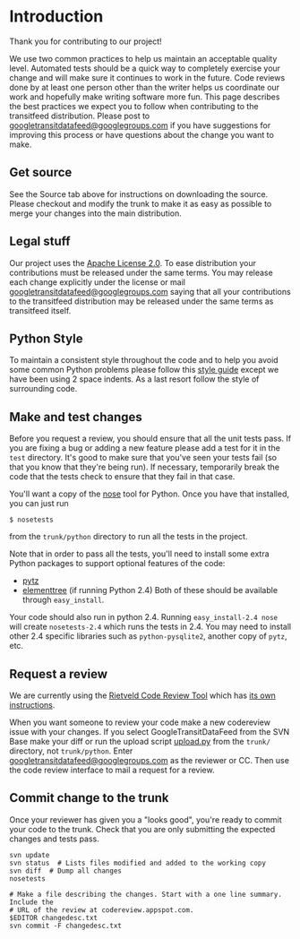 # Introduction #

Thank you for contributing to our project!

We use two common practices to help us maintain an acceptable quality level. Automated tests should be a quick way to completely exercise your change and will make sure it continues to work in the future. Code reviews done by at least one person other than the writer helps us coordinate our work and hopefully make writing software more fun. This page describes the best practices we expect you to follow when contributing to the transitfeed distribution. Please post to googletransitdatafeed@googlegroups.com if you have suggestions for improving this process or have questions about the change you want to make.

## Get source ##

See the Source tab above for instructions on downloading the source. Please checkout and modify the trunk to make it as easy as possible to merge your changes into the main distribution.

## Legal stuff ##

Our project uses the [Apache License 2.0](http://www.apache.org/licenses/). To ease distribution your contributions must be released under the same terms. You may release each change explicitly under the license or mail googletransitdatafeed@googlegroups.com saying that all your contributions to the transitfeed distribution may be released under the same terms as transitfeed itself.

## Python Style ##

To maintain a consistent style throughout the code and to help you avoid some common Python problems please follow this [style guide](http://google-styleguide.googlecode.com/svn/trunk/pyguide.html) except we have been using 2 space indents. As a last resort follow the style of surrounding code.


## Make and test changes ##

Before you request a review, you should ensure that all the unit tests pass. If you are fixing a bug or adding a new feature please add a test for it in the `test` directory. It's good to make sure that you've seen your tests fail (so that you know that they're being run). If necessary, temporarily break the code that the tests check to ensure that they fail in that case.

You'll want a copy of the [nose](http://somethingaboutorange.com/mrl/projects/nose/) tool for Python.  Once you have that installed, you can just run
```
$ nosetests
```
from the `trunk/python` directory to run all the tests in the project.

Note that in order to pass all the tests, you'll need to install some extra Python packages to support optional features of the code:
  * [pytz](http://pytz.sourceforge.net/)
  * [elementtree](http://effbot.org/zone/element-index.htm) (if running Python 2.4)
Both of these should be available through `easy_install`.

Your code should also run in python 2.4. Running `easy_install-2.4 nose` will create `nosetests-2.4` which runs the tests in 2.4. You may need to install other 2.4 specific libraries such as `python-pysqlite2`, another copy of `pytz`, etc.

## Request a review ##

We are currently using the [Rietveld Code Review Tool](http://codereview.appspot.com/) which has [its own instructions](http://code.google.com/p/rietveld/wiki/CodeReviewHelp).

When you want someone to review your code make a new codereview issue with your changes. If you select GoogleTransitDataFeed from the SVN Base make your diff or run the upload script [upload.py](http://codereview.appspot.com/static/upload.py) from the `trunk/` directory, not `trunk/python`. Enter googletransitdatafeed@googlegroups.com as the reviewer or CC. Then use the code review interface to mail a request for a review.

## Commit change to the trunk ##

Once your reviewer has given you a "looks good", you're ready to commit your code to the trunk.  Check that you are only submitting the expected changes and tests pass.
```
svn update
svn status  # Lists files modified and added to the working copy
svn diff  # Dump all changes
nosetests

# Make a file describing the changes. Start with a one line summary. Include the
# URL of the review at codereview.appspot.com.
$EDITOR changedesc.txt
svn commit -F changedesc.txt
```